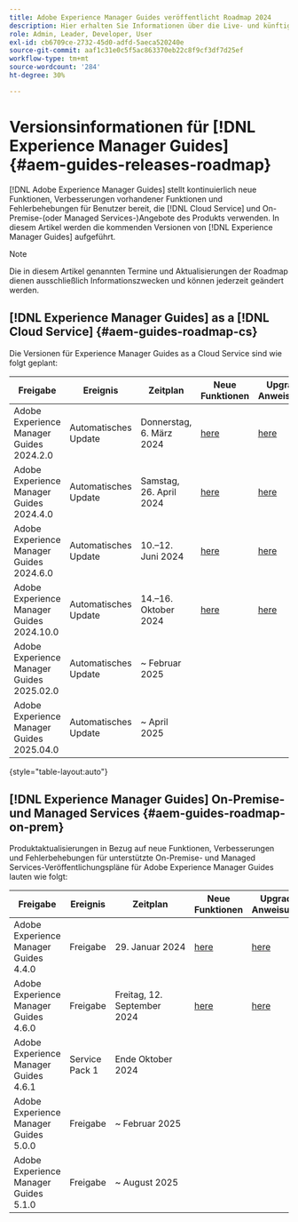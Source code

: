 ```yaml
---
title: Adobe Experience Manager Guides veröffentlicht Roadmap 2024
description: Hier erhalten Sie Informationen über die Live- und künftigen Versionen von Adobe Experience Manager Guides On-Premise und Adobe Experience Manager Guides as a Cloud Service.
role: Admin, Leader, Developer, User
exl-id: cb6709ce-2732-45d0-adfd-5aeca520240e
source-git-commit: aaf1c31e0c5f5ac863370eb22c8f9cf3df7d25ef
workflow-type: tm+mt
source-wordcount: '284'
ht-degree: 30%

---
```


# Versionsinformationen für [!DNL Experience Manager Guides] {#aem-guides-releases-roadmap}

[!DNL Adobe Experience Manager Guides] stellt kontinuierlich neue Funktionen, Verbesserungen vorhandener Funktionen und Fehlerbehebungen für Benutzer bereit, die [!DNL Cloud Service] und On-Premise-(oder Managed Services-)Angebote des Produkts verwenden. In diesem Artikel werden die kommenden Versionen von [!DNL Experience Manager Guides] aufgeführt.

>[!NOTE]
>
>Die in diesem Artikel genannten Termine und Aktualisierungen der Roadmap dienen ausschließlich Informationszwecken und können jederzeit geändert werden.

## [!DNL Experience Manager Guides] as a [!DNL Cloud Service] {#aem-guides-roadmap-cs}

Die Versionen für Experience Manager Guides as a Cloud Service sind wie folgt geplant:

| Freigabe | Ereignis | Zeitplan | Neue Funktionen | Upgrade-Anweisungen | Behobene Probleme | Status |
|---|---|---|---|---|---|---|
| Adobe Experience Manager Guides 2024.2.0 | Automatisches Update | Donnerstag, 6. März 2024 | [here](whats-new-2024-2-0.md) | [here](upgrade-instructions-2024-2-0.md) | [here](fixed-issues-2024-2-0.md) | Aktualisiert |
| Adobe Experience Manager Guides 2024.4.0 | Automatisches Update | Samstag, 26. April 2024 | [here](whats-new-2024-04-0.md) | [here](upgrade-instructions-2024-04-0.md) | [here](fixed-issues-2024-04-0.md) | Aktualisiert |
| Adobe Experience Manager Guides 2024.6.0 | Automatisches Update | 10.–12. Juni 2024 | [here](whats-new-2024-06-0.md) | [here](upgrade-instructions-2024-06-0.md) | [here](fixed-issues-2024-06-0.md) | Aktualisiert |
| Adobe Experience Manager Guides 2024.10.0 | Automatisches Update | 14.–16. Oktober 2024 | [here](whats-new-2024-10-0.md) | [here](upgrade-instructions-2024-10-0.md) | [here](fixed-issues-2024-10-0.md) | Aktualisiert |
| Adobe Experience Manager Guides 2025.02.0 | Automatisches Update | ~ Februar 2025 |  |  |  | Target |
| Adobe Experience Manager Guides 2025.04.0 | Automatisches Update | ~ April 2025 |  |  |  | Target |

{style="table-layout:auto"}

## [!DNL Experience Manager Guides] On-Premise- und Managed Services {#aem-guides-roadmap-on-prem}

Produktaktualisierungen in Bezug auf neue Funktionen, Verbesserungen und Fehlerbehebungen für unterstützte On-Premise- und Managed Services-Veröffentlichungspläne für Adobe Experience Manager Guides lauten wie folgt:

| Freigabe | Ereignis | Zeitplan | Neue Funktionen | Upgrade-Anweisungen | Status |
|---|---|---|---|---|---|
| Adobe Experience Manager Guides 4.4.0 | Freigabe | 29. Januar 2024 | [here](whats-new-4-4.md) | [here](upgrade-instructions-4-4.md) | Veröffentlicht |
| Adobe Experience Manager Guides 4.6.0 | Freigabe | Freitag, 12. September 2024 | [here](whats-new-4-6.md) | [here](upgrade-instructions-4-6-0.md) | Veröffentlicht |
| Adobe Experience Manager Guides 4.6.1 | Service Pack 1 | Ende Oktober 2024 |  |  | Target |
| Adobe Experience Manager Guides 5.0.0 | Freigabe | ~ Februar 2025 |  |  | Target |
| Adobe Experience Manager Guides 5.1.0 | Freigabe | ~ August 2025 |  |  | Target |
